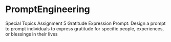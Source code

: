 # PromptEngineering
Special Topics Assignment 5
Gratitude Expression Prompt: Design a prompt to prompt individuals to express gratitude for specific people, experiences, or blessings in their lives
